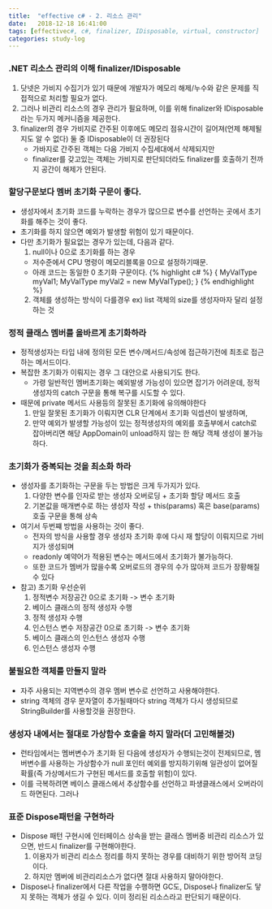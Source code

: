 ```yaml
---
title:  "effective c# - 2. 리소스 관리"
date:   2018-12-18 16:41:00
tags: [effectivec#, c#, finalizer, IDisposable, virtual, constructor]
categories: study-log
---
```


### .NET 리소스 관리의 이해 finalizer/IDisposable
1. 닷넷은 가비지 수집기가 있기 때문에 개발자가 메모리 해제/누수와 같은 문제를 직접적으로 처리할 필요가 없다.
2. 그러나 비관리 리소스의 경우 관리가 필요하며, 이를 위해 finalizer와 IDisposable 라는 두가지 메커니즘을 제공한다. 
3. finalizer의 경우 가비지로 간주된 이후에도 메모리 점유시간이 길어져(언제 해제될지도 알 수 없다) 둘 중 IDisposable이 더 권장된다
    - 가바지로 간주된 객체는 다음 가비지 수집세대에서 삭제되지만
    - finalizer를 갖고있는 객체는 가비지로 판단되더라도 finalizer를 호출하기 전까지 공간이 해제가 안된다.


### 할당구문보다 멤버 초기화 구문이 좋다.
- 생성자에서 초기화 코드를 누락하는 경우가 많으므로 변수를 선언하는 곳에서 초기화를 해주는 것이 좋다.
- 초기화를 하지 않으면 예외가 발생할 위험이 있기 때문이다.
- 다만 초기화가 필요없는 경우가 있는데, 다음과 같다.
  1. null이나 0으로 초기화를 하는 경우
    - 저수준에서 CPU 명령이 메모리블록을 0으로 설정하기때문.
    - 아래 코드는 동일한 0 초기화 구문이다.
      {% highlight c# %}
      {
          MyValType myVal1;
          MyValType myVal2 = new MyValType();
      }
      {% endhighlight %}
  2. 객체를 생성하는 방식이 다를경우 ex) list 객체의 size를 생성자마자 달리 설정하는 것


### 정적 클래스 멤버를 올바르게 초기화하라
- 정적생성자는 타입 내에 정의된 모든 변수/메서드/속성에 접근하기전에 최초로 접근하는 메서드이다.
- 복잡한 초기화가 이뤄지는 경우 그 대안으로 사용되기도 한다.
  - 가령 일반적인 멤버초기화는 예외발생 가능성이 있으면 잡기가 어려운데, 정적생성자의 catch 구문을 통해 복구를 시도할 수 있다.
- 때문에 private 메서드 사용등의 잘못된 초기화에 유의해야한다
  1. 만일 잘못된 초기화가 이뤄지면 CLR 단계에서 초기화 익셉션이 발생하며,
  2. 만약 예외가 발생할 가능성이 있는 정적생성자의 예외를 호출부에서 catch로 잡아버리면 해당 AppDomain이 unload하지 않는 한 해당 객체 생성이 불가능하다.
 


### 초기화가 중복되는 것을 최소화 하라
- 생성자를 초기화하는 구문을 두는 방법은 크게 두가지가 있다.
  1. 다양한 변수를 인자로 받는 생성자 오버로딩 + 초기화 할당 메서드 호출
  2. 기본값을 매개변수로 하는 생성자 작성 + this(params) 혹은 base(params) 호출 구문을 통해 상속
- 여기서 두번쨰 방법을 사용하는 것이 좋다.
  - 전자의 방식을 사용할 경우 생성자 초기화 후에 다시 재 할당이 이뤄지므로 가비지가 생성되며
  - readonly 예약어가 적용된 변수는 메서드에서 초기화가 불가능하다.
  - 또한 코드가 멤버가 많을수록 오버로드의 경우의 수가 많아져 코드가 장황해질 수 있다
- 참고) 초기화 우선순위
    1. 정적변수 저장공간 0으로 초기화 -> 변수 초기화
    2. 베이스 클래스의 정적 생성자 수행
    3. 정적 생성자 수행
    4. 인스턴스 변수 저장공간 0으로 초기화 -> 변수 초기화
    5. 베이스 클래스의 인스턴스 생성자 수행
    6. 인스턴스 생성자 수행


### 불필요한 객체를 만들지 말라
- 자주 사용되는 지역변수의 경우 멤버 변수로 선언하고 사용해야한다.
- string 객체의 경우 문자열이 추가될때마다 string 객체가 다시 생성되므로 StringBuilder를 사용할것을 권장한다.

### 생성자 내에서는 절대로 가상함수 호출을 하지 말라(더 고민해볼것)
- 런타임에서는 멤버변수가 초기화 된 다음에 생성자가 수행되는것이 전제되므로, 멤버변수를 사용하는 가상함수가 null 포인터 예외를 방지하기위해 일관성이 없어질 확률(즉 가상메서드가 구현된 메서드를 호출할 위험)이 있다.
- 이를 극복하려면 베이스 클래스에서 추상함수를 선언하고 파생클래스에서 오버라이드 하면된다. 그러나 


### 표준 Dispose패턴을 구현하라
- Dispose 패턴 구현시에 인터페이스 상속을 받는 클래스 멤버중 비관리 리소스가 있으면, 반드시 finalizer를 구현해야한다.
    1. 이용자가 비관리 리소스 정리를 하지 못하는 경우를 대비하기 위한 방어적 코딩이다.
    2. 하지만 멤버에 비관리리소스가 없다면 절대 사용하지 말아야한다.
- Dispose나 finalizer에서 다른 작업을 수행하면 GC도, Dispose나 finalizer도 닿지 못하는 객체가 생길 수 있다. 이미 정리된 리소스라고 판단되기 때문이다.
